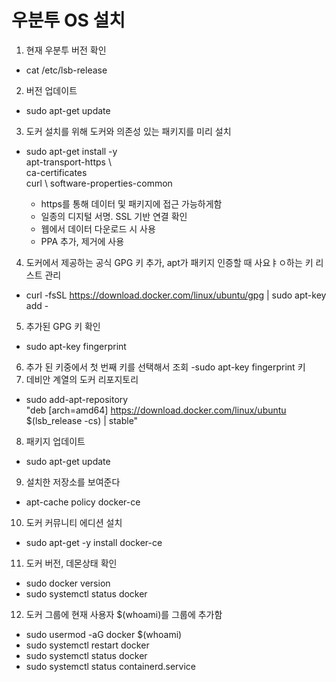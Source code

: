 # 우분투 OS 설치

1. 현재 우분투 버전 확인
- cat /etc/lsb-release
2. 버전 업데이트
- sudo apt-get update
3. 도커 설치를 위해 도커와 의존성 있는 패키지를 미리 설치
- sudo apt-get install -y \
    apt-transport-https \   
    ca-certificates \
    curl \ 
    software-properties-common

    - https를 통해 데이터 및 패키지에 접근 가능하게함
    - 일종의 디지털 서명. SSL 기반 연결 확인 
    - 웹에서 데이터 다운로드 시 사용
    - PPA 추가, 제거에 사용
4. 도커에서 제공하는 공식 GPG 키 추가, apt가 패키지 인증할 때 사요ㅑㅇ하는 키 리스트 관리 
- curl -fsSL https://download.docker.com/linux/ubuntu/gpg | sudo apt-key add - 
5. 추가된 GPG 키 확인
- sudo apt-key fingerprint
6. 추가 된 키중에서 첫 번째 키를 선택해서 조회
-sudo apt-key fingerprint 키 
7. 데비안 계열의 도커 리포지토리
- sudo add-apt-repository \
"deb [arch=amd64] https://download.docker.com/linux/ubuntu \
$(lsb_release -cs) |
stable"
8. 패키지 업데이트 
- sudo apt-get update
9. 설치한 저장소를 보여준다
- apt-cache policy docker-ce
10. 도커 커뮤니티 에디션 설치
- sudo apt-get -y install docker-ce
11. 도커 버전, 데몬상태 확인
- sudo docker version
- sudo systemctl status docker
12. 도커 그룹에 현재 사용자 $(whoami)를 그룹에 추가함
- sudo usermod -aG docker $(whoami)
- sudo systemctl restart docker
- sudo systemctl status docker
- sudo systemctl status containerd.service
